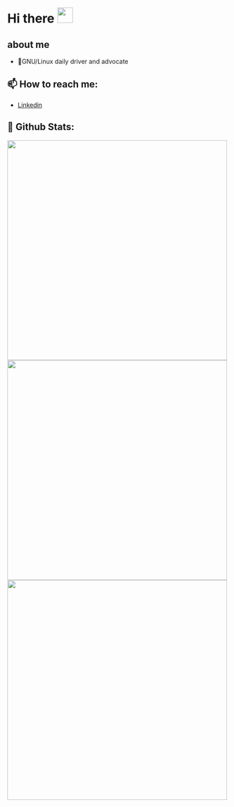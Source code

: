 # Hi there <img src="https://media.giphy.com/media/hvRJCLFzcasrR4ia7z/giphy.gif" width="35px">

## about me

- 🐧GNU/Linux daily driver and advocate

## 📫 How to reach me:
- [Linkedin](https://www.linkedin.com/in/nicolas-vycas-nery/)

## 🎸 Github Stats:
<div align="center" style="display: inline">
  <img src="https://github-readme-stats.vercel.app/api/?username=tomast1337&count_private=true&theme=highcontrast&showicons=true&include_all_commits=true&hide_border=true" width="500">
   <img src="https://github-readme-stats.vercel.app/api/top-langs/?username=tomast1337&layout=compact&theme=highcontrast&langs_count=10&hide_border=true" width="500"> 
   <img src="https://github-readme-streak-stats.herokuapp.com/?user=tomast1337&layout=compact&theme=highcontrast&langs_count=10&hide_border=true" width="500"/>
</div>
